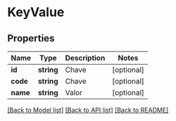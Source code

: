 # KeyValue

## Properties
Name | Type | Description | Notes
------------ | ------------- | ------------- | -------------
**id** | **string** | Chave | [optional] 
**code** | **string** | Chave | [optional] 
**name** | **string** | Valor | [optional] 

[[Back to Model list]](../../README.md#documentation-for-models) [[Back to API list]](../../README.md#documentation-for-api-endpoints) [[Back to README]](../../README.md)

